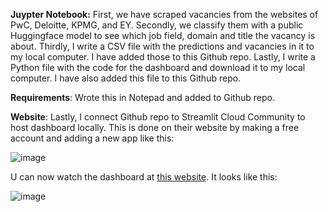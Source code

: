 **Juypter Notebook:** First, we have scraped vacancies from the websites of PwC, Deloitte, KPMG, and EY. 
Secondly, we classify them with a public Huggingface model to see which job field, domain and title the vacancy is about. 
Thirdly, I write a CSV file with the predictions and vacancies in it to my local computer. I have added those to this Github repo.
Lastly, I write a Python file with the code for the dashboard and download it to my local computer. I have also added this file to this Github repo.

**Requirements**: Wrote this in Notepad and added to Github repo. 

**Website**: Lastly, I connect Github repo to Streamlit Cloud Community to host dashboard locally. This is done on their website by making a free account and adding a new app like this:

![image](https://github.com/user-attachments/assets/4d17226a-149d-4d3e-bab9-bd1da049a504)

U can now watch the dashboard at [this website](https://8qdavf5xj2vf2rredenypg.streamlit.app/#big-4-benchmark). It looks like this:

![image](https://github.com/user-attachments/assets/065b5488-00a3-417c-8ae5-2b08dfd76f46)



